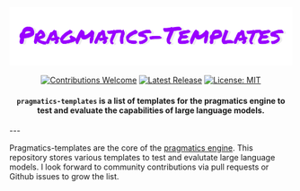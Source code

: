 <div align="center">

<img src="./static/pragmatics-templates-logo.png" alt="pragmaticstempalteslogo"/>


[![Contributions Welcome](https://img.shields.io/badge/contributions-welcome-brightgreen.svg?style=flat)](https://github.com/projectdiscovery/nuclei-templates/issues)
[![Latest Release](https://img.shields.io/github/release/phibenz/pragmatics-templates)](https://github.com/phibenz/pragmatics-templates/releases)
[![License: MIT](https://img.shields.io/badge/License-MIT-green.svg)](https://opensource.org/licenses/MIT)

<p class="align center">
<h4><code>pragmatics-templates</code> is a list of templates for the pragmatics engine to test and evaluate the capabilities of large language models. </h4>
</p>
</div>
---

Pragmatics-templates are the core of the [pragmatics engine](https://github.com/phibenz/pragmatics). This repository stores various templates to test and evalutate large language models. I look forward to community contributions via pull requests or Github issues to grow the list.

